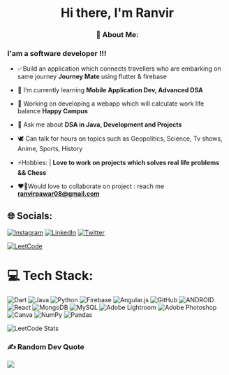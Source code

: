 <h1 align="center">Hi there, I'm Ranvir</h1>
<h3 align = "center"> 💫 About Me: </h3>
<h3 align="left">I'am a software developer !!!</h3>
 

- ✅Build an application which connects travellers who are embarking on same journey **Journey Mate** using flutter & firebase

- 🌱 I’m currently learning **Mobile Application Dev, Advanced DSA**

- 🔭 Working on developing a webapp which will calculate work life balance **Happy Campus**

- 💬 Ask me about **DSA in Java, Development and Projects**

- 🕊️ Can talk for hours on topics such as Geopolitics, Science, Tv shows, Anime, Sports, History 

- ⚡Hobbies: | **Love to work on projects which solves real life problems && Chess**

- ❤️‍🔥Would love to collaborate on project : reach me **ranvirpawar08@gmail.com**

  

## 🌐 Socials:

[![Instagram](https://img.shields.io/badge/Instagram-%23E4405F.svg?logo=Instagram&logoColor=white)](https://instagram.com/xranveeer) 
[![LinkedIn](https://img.shields.io/badge/LinkedIn-%230077B5.svg?logo=linkedin&logoColor=white)](https://linkedin.com/in/ranvir-pawar-6b2748230) 
[![Twitter](https://img.shields.io/badge/Twitter-%231DA1F2.svg?logo=Twitter&logoColor=white)](https://twitter.com/ranvir__rana)



[![LeetCode](https://img.shields.io/badge/LeetCode-000000?style=for-the-badge&logo=LeetCode&logoColor=#d16c06)](https://leetcode.com/ranvirpawar)


# 💻 Tech Stack:
![Dart](https://img.shields.io/badge/dart-%230175C2.svg?style=flat&logo=dart&logoColor=white) ![Java](https://img.shields.io/badge/java-%23ED8B00.svg?style=flat&logo=java&logoColor=white) ![Python](https://img.shields.io/badge/python-3670A0?style=flat&logo=python&logoColor=ffdd54) ![Firebase](https://img.shields.io/badge/firebase-%23039BE5.svg?style=flat&logo=firebase) ![Angular.js](https://img.shields.io/badge/angular.js-%23E23237.svg?style=flat&logo=angularjs&logoColor=white) ![GitHub](https://img.shields.io/badge/GitHub-%23121011.svg?style=flat&logo=github&logoColor=white) ![ANDROID](https://img.shields.io/badge/android-%2320232a.svg?style=flat&logo=android&logoColor=%a4c639) ![React](https://img.shields.io/badge/react-%2320232a.svg?style=flat&logo=react&logoColor=%2361DAFB) ![MongoDB](https://img.shields.io/badge/MongoDB-%234ea94b.svg?style=flat&logo=mongodb&logoColor=white) ![MySQL](https://img.shields.io/badge/mysql-%2300f.svg?style=flat&logo=mysql&logoColor=white) ![Adobe Lightroom](https://img.shields.io/badge/Adobe%20Lightroom-31A8FF.svg?style=flat&logo=Adobe%20Lightroom&logoColor=white) ![Adobe Photoshop](https://img.shields.io/badge/adobephotoshop-%2331A8FF.svg?style=flat&logo=adobephotoshop&logoColor=white) ![Canva](https://img.shields.io/badge/Canva-%2300C4CC.svg?style=flat&logo=Canva&logoColor=white) ![NumPy](https://img.shields.io/badge/numpy-%23013243.svg?style=flat&logo=numpy&logoColor=white) ![Pandas](https://img.shields.io/badge/pandas-%23150458.svg?style=flat&logo=pandas&logoColor=white)


![LeetCode Stats](https://leetcard.jacoblin.cool/ranvirpawar?ext=heatmap.)

###  ✍️ Random  Dev Quote
![](https://quotes-github-readme.vercel.app/api?type=horizontal&theme=radical )
